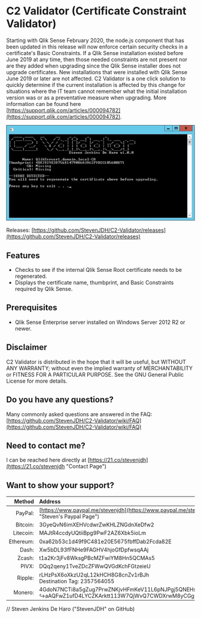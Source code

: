 # C2 Validator (Certificate Constraint Validator)
Starting with Qlik Sense February 2020, the node.js component that has been updated in this release will now enforce certain security checks in a certificate's Basic Constraints. If a Qlik Sense installation existed before June 2019 at any time, then those needed constraints are not present nor are they added when upgrading since the Qlik Sense installer does not upgrade certificates. New installations that were installed with Qlik Sense June 2019 or later are not affected. C2 Validator is a one click solution to quickly determine if the current installation is affected by this change for situations where the IT team cannot remember what the initial installation version was or as a preventative measure when upgrading. More information can be found here [https://support.qlik.com/articles/000094782](https://support.qlik.com/articles/000094782).

![C2 Validator screenshot](c2-validator-ss.jpg "Screenshot")

Releases: [https://github.com/StevenJDH/C2-Validator/releases](https://github.com/StevenJDH/C2-Validator/releases)

## Features
* Checks to see if the internal Qlik Sense Root certificate needs to be regenerated.
* Displays the certificate name, thumbprint, and Basic Constraints required by Qlik Sense.

## Prerequisites
* Qlik Sense Enterprise server installed on Windows Server 2012 R2 or newer.

## Disclaimer
C2 Validator is distributed in the hope that it will be useful, but WITHOUT ANY WARRANTY; without even the implied warranty of MERCHANTABILITY or FITNESS FOR A PARTICULAR PURPOSE. See the GNU General Public License for more details.

## Do you have any questions?
Many commonly asked questions are answered in the FAQ:
[https://github.com/StevenJDH/C2-Validator/wiki/FAQ](https://github.com/StevenJDH/C2-Validator/wiki/FAQ)

## Need to contact me?
I can be reached here directly at [https://21.co/stevenjdh](https://21.co/stevenjdh "Contact Page")

## Want to show your support?

|Method       | Address                                                                                                    |
|------------:|:-----------------------------------------------------------------------------------------------------------|
|PayPal:      | [https://www.paypal.me/stevenjdh](https://www.paypal.me/stevenjdh "Steven's Paypal Page")                  |
|Bitcoin:     | 3GyeQvN6imXEHVcdwrZwKHLZNGdnXeDfw2                                                                         |
|Litecoin:    | MAJtR4ccdyUQtiiBpg9PwF2AZ6Xbk5ioLm                                                                         |
|Ethereum:    | 0xa62b53c1d49f9C481e20E5675fbffDab2Fcda82E                                                                 |
|Dash:        | Xw5bDL93fFNHe9FAGHV4hjoGfDpfwsqAAj                                                                         |
|Zcash:       | t1a2Kr3jFv8WksgPBcMZFwiYM8Hn5QCMAs5                                                                        |
|PIVX:        | DQq2qeny1TveZDcZFWwQVGdKchFGtzeieU                                                                         |
|Ripple:      | rLHzPsX6oXkzU2qL12kHCH8G8cnZv1rBJh<br />Destination Tag: 2357564055                                        |
|Monero:      | 4GdoN7NCTi8a5gZug7PrwZNKjvHFmKeV11L6pNJPgj5QNEHsN6eeX3D<br />&#8618;aAQFwZ1ufD4LYCZKArktt113W7QjWvQ7CWDXrwM8yCGgEdhV3Wt|


// Steven Jenkins De Haro ("StevenJDH" on GitHub)
